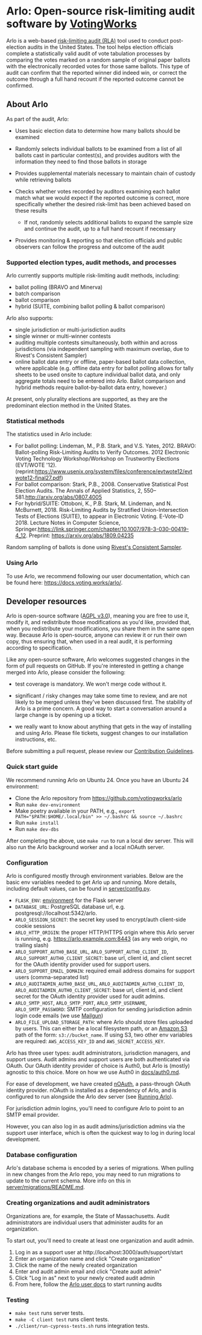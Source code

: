 # Arlo: Open-source risk-limiting audit software by [VotingWorks](https://voting.works)

Arlo is a web-based [risk-limiting audit (RLA)](https://risklimitingaudits.org) tool used to conduct post-election audits in the United States. The tool helps election officials complete a statistically valid audit of vote tabulation processes by comparing the votes marked on a random sample of original paper ballots with the electronically recorded votes for those same ballots. This type of audit can confirm that the reported winner did indeed win, or correct the outcome through a full hand recount if the reported outcome cannot be confirmed.

## About Arlo

As part of the audit, Arlo:

- Uses basic election data to determine how many ballots should be examined

- Randomly selects individual ballots to be examined from a list of all ballots cast in particular contest(s), and provides auditors with the information they need to find those ballots in storage

- Provides supplemental materials necessary to maintain chain of custody while retrieving ballots

- Checks whether votes recorded by auditors examining each ballot match what we would expect if the reported outcome is correct, more specifically whether the desired risk-limit has been achieved based on these results

  - If not, randomly selects additional ballots to expand the sample size and continue the audit, up to a full hand recount if necessary

- Provides monitoring & reporting so that election officials and public observers can follow the progress and outcome of the audit

### Supported election types, audit methods, and processes

Arlo currently supports multiple risk-limiting audit methods, including:

- ballot polling (BRAVO and Minerva)
- batch comparison
- ballot comparison
- hybrid (SUITE, combining ballot polling & ballot comparison)

Arlo also supports:

- single jurisdiction or multi-jurisdiction audits
- single winner or multi-winner contests
- auditing multiple contests simultaneously, both within and across jurisdictions (via independent sampling with maximum overlap, due to Rivest's Consistent Sampler)
- online ballot data entry or offline, paper-based ballot data collection, where applicable (e.g. offline data entry for ballot polling allows for tally sheets to be used onsite to capture individual ballot data, and only aggregate totals need to be entered into Arlo. Ballot comparison and hybrid methods require ballot-by-ballot data entry, however.)

At present, only plurality elections are supported, as they are the predominant election method in the United States.

### Statistical methods

The statistics used in Arlo include:

- For ballot polling: Lindeman, M., P.B. Stark, and V.S. Yates, 2012. BRAVO: Ballot-polling Risk-Limiting Audits to Verify Outcomes. 2012 Electronic Voting Technology Workshop/Workshop on Trustworthy Elections (EVT/WOTE '12). (reprint:https://www.usenix.org/system/files/conference/evtwote12/evtwote12-final27.pdf)
- For ballot comparison: Stark, P.B., 2008. Conservative Statistical Post Election Audits. The Annals of Applied Statistics, 2, 550–581.http://arxiv.org/abs/0807.4005
- For hybrid/SUITE: Ottoboni, K., P.B. Stark, M. Lindeman, and N. McBurnett, 2018. Risk-Limiting Audits by Stratified Union-Intersection Tests of Elections (SUITE), to appear in Electronic Voting. E-Vote-ID 2018. Lecture Notes in Computer Science, Springer.https://link.springer.com/chapter/10.1007/978-3-030-00419-4_12. Preprint: https://arxiv.org/abs/1809.04235

Random sampling of ballots is done using [Rivest's Consistent Sampler](https://github.com/ron-rivest/consistent_sampler).

### Using Arlo

To use Arlo, we recommend following our user documentation, which can be found here: https://docs.voting.works/arlo/.

## Developer resources

Arlo is open-source software ([AGPL v3.0](https://github.com/votingworks/arlo/blob/master/LICENSE)), meaning you are free to use it, modify it, and redistribute those modifications as you'd like, provided that, when you redistribute your modifications, you share them in the same open way. Because Arlo is open-source, anyone can review it or run their own copy, thus ensuring that, when used in a real audit, it is performing according to specification.

Like any open-source software, Arlo welcomes suggested changes in the form of pull requests on GitHub. If you're interested in getting a change merged into Arlo, please consider the following:

- test coverage is mandatory. We won't merge code without it.

- significant / risky changes may take some time to review, and are not likely to be merged unless they've been discussed first. The stability of Arlo is a prime concern. A good way to start a conversation around a large change is by opening up a ticket.

- we really want to know about anything that gets in the way of installing and using Arlo. Please file tickets, suggest changes to our installation instructions, etc.

Before submitting a pull request, please review our [Contribution Guidelines](./docs/contribution-guidelines.md).

### Quick start guide

We recommend running Arlo on Ubuntu 24. Once you have an Ubuntu 24 environment:

- Clone the Arlo repository from https://github.com/votingworks/arlo
- Run `make dev-environment`
- Make poetry available in your PATH, e.g., `export PATH="$PATH:$HOME/.local/bin" >> ~/.bashrc && source ~/.bashrc`
- Run `make install`
- Run `make dev-dbs`

After completing the above, use `make run` to run a local dev server. This will also run the Arlo background worker and a local nOAuth server.

### Configuration

Arlo is configured mostly through environment variables. Below are the basic env variables needed to get Arlo up and running. More details, including default values, can be found in [server/config.py](server/config.py).

- `FLASK_ENV`: [environment](https://flask.palletsprojects.com/en/1.1.x/config/#environment-and-debug-features) for the Flask server
- `DATABASE_URL`: PostgreSQL database url, e.g. postgresql://localhost:5342/arlo.
- `ARLO_SESSION_SECRET`: the secret key used to encrypt/auth client-side cookie sessions
- `ARLO_HTTP_ORIGIN`: the proper HTTP/HTTPS origin where this Arlo server is running, e.g. https://arlo.example.com:8443 (as any web origin, no trailing slash)
- `ARLO_SUPPORT_AUTH0_BASE_URL`, `ARLO_SUPPORT_AUTH0_CLIENT_ID`, `ARLO_SUPPORT_AUTH0_CLIENT_SECRET`: base url, client id, and client secret for the OAuth identity provider used for support users.
- `ARLO_SUPPORT_EMAIL_DOMAIN`: required email address domains for support users (comma-separated list)
- `ARLO_AUDITADMIN_AUTH0_BASE_URL`, `ARLO_AUDITADMIN_AUTH0_CLIENT_ID`, `ARLO_AUDITADMIN_AUTH0_CLIENT_SECRET`: base url, client id, and client secret for the OAuth identity provider used for audit admins.
- `ARLO_SMTP_HOST`, `ARLO_SMTP_PORT`, `ARLO_SMTP_USERNAME`, `ARLO_SMTP_PASSWORD`: SMTP configuration for sending jurisdiction admin login code emails (we use [Mailgun](https://www.mailgun.com/))
- `ARLO_FILE_UPLOAD_STORAGE_PATH`: where Arlo should store files uploaded by users. This can either be a local filesystem path, or an [Amazon S3](https://aws.amazon.com/s3/) path of the form: `s3://bucket_name`. If using S3, two other env variables are required: `AWS_ACCESS_KEY_ID` and `AWS_SECRET_ACCESS_KEY`.

Arlo has three user types: audit administrators, jurisdiction managers, and support users. Audit admins and support users are both authenticated via OAuth. Our OAuth identity provider of choice is Auth0, but Arlo is (mostly) agnostic to this choice. More on how we use Auth0 in [docs/auth0.md](docs/auth0.md).

For ease of development, we have created [nOAuth](https://github.com/votingworks/nOAuth), a pass-through OAuth identity provider. nOAuth is installed as a dependency of Arlo, and is configured to run alongside the Arlo dev server (see [Running Arlo](#running-arlo)).

For jurisdiction admin logins, you'll need to configure Arlo to point to an SMTP email provider.

However, you can also log in as audit admins/jurisdiction admins via the support user interface, which is often the quickest way to log in during local development.

### Database configuration

Arlo's database schema is encoded by a series of migrations. When pulling in new changes from the Arlo repo, you may need to run migrations to update to the current schema. More info on this in [server/migrations/README.md](server/migrations/README.md).

### Creating organizations and audit administrators

Organizations are, for example, the State of Massachusetts. Audit administrators are individual users that administer audits for an organization.

To start out, you'll need to create at least one organization and audit admin.

1. Log in as a support user at http://localhost:3000/auth/support/start
2. Enter an organization name and click "Create organization"
3. Click the name of the newly created organization
4. Enter and audit admin email and click "Create audit admin"
5. Click "Log in as" next to your newly created audit admin
6. From here, follow the [Arlo user docs](https://docs.voting.works/arlo/) to start running audits

### Testing

- `make test` runs server tests.
- `make -C client test` runs client tests.
- `./client/run-cypress-tests.sh` runs integration tests.

